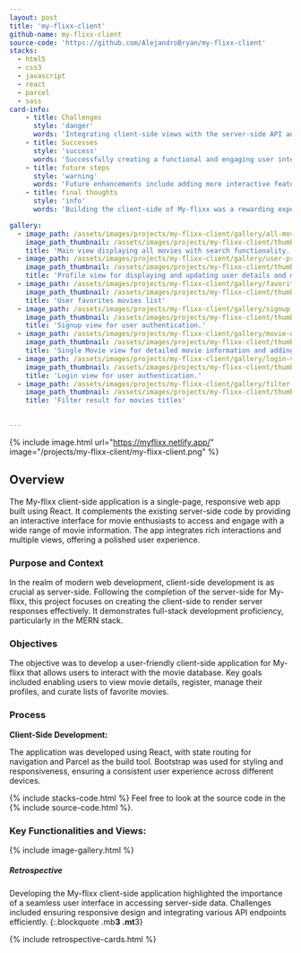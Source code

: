 ```yaml
---
layout: post
title: 'my-flixx-client'
github-name: my-flixx-client
source-code: 'https://github.com/AlejandroBryan/my-flixx-client'
stacks:
  - html5
  - css3
  - javascript
  - react
  - parcel
  - sass
card-info:
    - title: Challenges
      style: 'danger'
      words: 'Integrating client-side views with the server-side API and maintaining a responsive design across different devices were significant challenges.'
    - title: Successes
      style: 'success'
      words: 'Successfully creating a functional and engaging user interface that interacts seamlessly with the server-side API was a major accomplishment, demonstrating skills in client-side development'
    - title: future steps
      style: 'warning'
      words: 'Future enhancements include adding more interactive features, such as social sharing and advanced movie filtering options, to enhance user engagement'
    - title: final thoughts
      style: 'info'
      words: 'Building the client-side of My-flixx was a rewarding experience that enhanced my skills in React and client-side development, further solidifying my capabilities in full-stack JavaScript development'

gallery:
  - image_path: /assets/images/projects/my-flixx-client/gallery/all-movies-list.png
    image_path_thumbnail: /assets/images/projects/my-flixx-client/thumbnails/all-movies-list.png
    title: 'Main view displaying all movies with search functionality.'
  - image_path: /assets/images/projects/my-flixx-client/gallery/user-profile-view.png  
    image_path_thumbnail: /assets/images/projects/my-flixx-client/thumbnails/user-profile-view.png
    title: 'Profile view for displaying and updating user details and managing favorite movies'
  - image_path: /assets/images/projects/my-flixx-client/gallery/favorites-movies-list.png
    image_path_thumbnail: /assets/images/projects/my-flixx-client/thumbnails/favorites-movies-list.png 
    title: 'User favorites movies list'
  - image_path: /assets/images/projects/my-flixx-client/gallery/signup-view.png
    image_path_thumbnail: /assets/images/projects/my-flixx-client/thumbnails/signup-view.png
    title: 'Signup view for user authentication.'   
  - image_path: /assets/images/projects/my-flixx-client/gallery/movie-details-view.png
    image_path_thumbnail: /assets/images/projects/my-flixx-client/thumbnails/movie-details-view.png 
    title: 'Single Movie view for detailed movie information and adding movies to favorites'
  - image_path: /assets/images/projects/my-flixx-client/gallery/login-view.png
    image_path_thumbnail: /assets/images/projects/my-flixx-client/thumbnails/login-view.png
    title: 'Login view for user authentication.'
  - image_path: /assets/images/projects/my-flixx-client/gallery/filter-result-movies.png
    image_path_thumbnail: /assets/images/projects/my-flixx-client/thumbnails/filter-result-movies.png
    title: 'Filter result for movies titles'
 

---
```


{% include image.html url="https://myflixx.netlify.app/" image="/projects/my-flixx-client/my-flixx-client.png" %}

## Overview

The My-flixx client-side application is a single-page, responsive web app built using React. It complements the existing server-side code by providing an interactive interface for movie enthusiasts to access and engage with a wide range of movie information. The app integrates rich interactions and multiple views, offering a polished user experience.

### Purpose and Context

In the realm of modern web development, client-side development is as crucial as server-side. Following the completion of the server-side for My-flixx, this project focuses on creating the client-side to render server responses effectively. It demonstrates full-stack development proficiency, particularly in the MERN stack.

### Objectives

The objective was to develop a user-friendly client-side application for My-flixx that allows users to interact with the movie database. Key goals included enabling users to view movie details, register, manage their profiles, and curate lists of favorite movies.

### Process

**Client-Side Development:**

The application was developed using React, with state routing for navigation and Parcel as the build tool. Bootstrap was used for styling and responsiveness, ensuring a consistent user experience across different devices.

{% include stacks-code.html %}
Feel free to look at the source code in the {% include source-code.html %}.

### Key Functionalities and Views:
{% include image-gallery.html %}


##### Retrospective

Developing the My-flixx client-side application highlighted the importance of a seamless user interface in accessing server-side data. Challenges included ensuring responsive design and integrating various API endpoints efficiently.
{:.blockquote .mb**3 .mt**3}

{% include retrospective-cards.html %}
